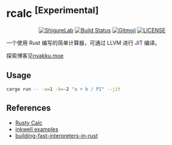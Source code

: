 # rcalc <sup>[Experimental]</sup>

<p align="center">
   <a href="https://github.com/ShigureLab"><img src="https://img.shields.io/badge/ShigureLab-cyan?style=flat-square" alt="ShigureLab"></a>
   <a href="https://actions-badge.atrox.dev/ShigureLab/rcalc/goto?ref=main"><img alt="Build Status" src="https://img.shields.io/endpoint.svg?url=https%3A%2F%2Factions-badge.atrox.dev%2FShigureLab%2Frcalc%2Fbadge%3Fref%3Dmain&label=Tests&style=flat-square" /></a>
   <a href="https://gitmoji.dev"><img src="https://img.shields.io/badge/gitmoji-%20😜%20😍-FFDD67?style=flat-square" alt="Gitmoji"></a>
   <a href="LICENSE"><img alt="LICENSE" src="https://img.shields.io/github/license/ShigureLab/rcalc?style=flat-square"></a>
</p>

一个使用 Rust 编写的简单计算器，可通过 LLVM 进行 JIT 编译。

探索博客见[nyakku.moe](https://nyakku.moe/posts/2022/01/21/lets-make-a-calculator-using-rust-and-llvm.html)

## Usage

```bash
cargo run -- -a=1 -b=-2 "a + b / PI" --jit
```

## References

-  [Rusty Calc](https://michael-f-bryan.github.io/calc/book/html/intro.html)
-  [inkwell examples](https://github.com/TheDan64/inkwell)
-  [building-fast-interpreters-in-rust](https://www.slideshare.net/RReverser/building-fast-interpreters-in-rust)
